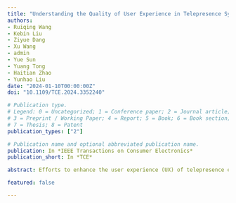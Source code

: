 ```yaml
---
title: "Understanding the Quality of User Experience in Telepresence Systems from an Information Theory Perspective"
authors:
- Ruiqing Wang
- Kebin Liu
- Ziyue Dang
- Xu Wang
- admin
- Yue Sun
- Yuang Tong
- Haitian Zhao
- Yunhao Liu
date: "2024-01-10T00:00:00Z"
doi: "10.1109/TCE.2024.3352240"

# Publication type.
# Legend: 0 = Uncategorized; 1 = Conference paper; 2 = Journal article;
# 3 = Preprint / Working Paper; 4 = Report; 5 = Book; 6 = Book section;
# 7 = Thesis; 8 = Patent
publication_types: ["2"]

# Publication name and optional abbreviated publication name.
publication: In *IEEE Transactions on Consumer Electronics*
publication_short: In *TCE*

abstract: Efforts to enhance the user experience (UX) of telepresence edge systems in various application scenarios have been significant. However, existing approaches tend to focus on specific aspects, leaving us with a fragmented understanding of UX quality. We address this gap by examining Video Conference Systems (VCSs) for remote collaboration, using an Information Theory Perspective as a lens. We introduce a novel model to quantify the multimodality information users receive while engaged in mobile office environments, enabling an evaluation of existing VCSs. Our approach transforms the assessment of UX quality into the measurement of a set of information channels. Based on this insight, we identify new prospects and meaningful guidelines for future multimedia telepresence edge systems and try to induce a new prototype design under cost restriction. To demonstrate the validity of our method, we implement the prototype which seamlessly integrates visual, audio, and olfactory dimension information. Extensive experiments and user studies validate the effectiveness and practicality of our approach.

featured: false

---
```

